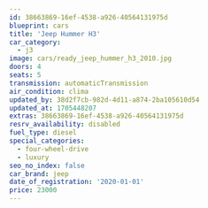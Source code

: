 ```yaml
---
id: 38663869-16ef-4538-a926-40564131975d
blueprint: cars
title: 'Jeep Hummer H3'
car_category:
  - j3
image: cars/ready_jeep_hummer_h3_2010.jpg
doors: 4
seats: 5
transmission: automaticTransmission
air_condition: clima
updated_by: 38d2f7cb-982d-4d11-a874-2ba105610d54
updated_at: 1705448207
extras: 38663869-16ef-4538-a926-40564131975d
resrv_availability: disabled
fuel_type: diesel
special_categories:
  - four-wheel-drive
  - luxury
seo_no_index: false
car_brand: jeep
date_of_registration: '2020-01-01'
price: 23000
---
```

